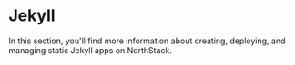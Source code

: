 # Jekyll

In this section, you'll find more information about creating, deploying, and managing static Jekyll apps on NorthStack.